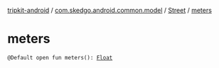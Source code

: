 [tripkit-android](../../index.md) / [com.skedgo.android.common.model](../index.md) / [Street](index.md) / [meters](./meters.md)

# meters

`@Default open fun meters(): `[`Float`](https://kotlinlang.org/api/latest/jvm/stdlib/kotlin/-float/index.html)